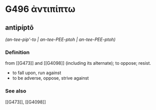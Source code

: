 # G496 ἀντιπίπτω

## antipíptō

_(an-tee-pip'-to | an-tee-PEE-ptoh | an-tee-PEE-ptoh)_

### Definition

from [[G473]] and [[G4098]] (including its alternate); to oppose; resist.

- to fall upon, run against
- to be adverse, oppose, strive against

### See also

[[G473]], [[G4098]]

